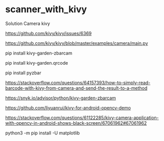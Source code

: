 # scanner_with_kivy


Solution Camera kivy

https://github.com/kivy/kivy/issues/6369

https://github.com/kivy/kivy/blob/master/examples/camera/main.py



pip install kivy-garden-zbarcam

pip install kivy-garden.qrcode

pip install pyzbar

https://stackoverflow.com/questions/64157393/how-to-simply-read-barcode-with-kivy-from-camera-and-send-the-result-to-a-method

https://snyk.io/advisor/python/kivy-garden-zbarcam


https://github.com/liyuanrui/kivy-for-android-opencv-demo


https://stackoverflow.com/questions/61122285/kivy-camera-application-with-opencv-in-android-shows-black-screen/67061962#67061962


python3 -m pip install -U matplotlib

